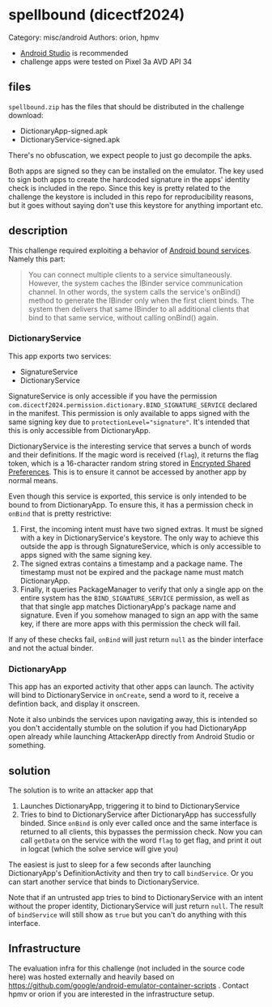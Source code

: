 # spellbound (dicectf2024)

Category: misc/android
Authors: orion, hpmv

* [Android Studio](https://developer.android.com/studio) is recommended
* challenge apps were tested on Pixel 3a AVD API 34

## files

`spellbound.zip` has the files that should be distributed in the challenge download:
* DictionaryApp-signed.apk
* DictionaryService-signed.apk

There's no obfuscation, we expect people to just go decompile the apks.

Both apps are signed so they can be installed on the emulator. The key used to sign both apps to create the hardcoded signature in the apps' identity check is included in the repo. Since this key is pretty related to the challenge the keystore is included in this repo for reproducibility reasons,
but it goes without saying don't use this keystore for anything important etc.

## description

This challenge required exploiting a behavior of [Android bound services](https://developer.android.com/develop/background-work/services/bound-services). Namely this part:
> You can connect multiple clients to a service simultaneously. However, the system caches the IBinder service communication channel. In other words, the system calls the service's onBind() method to generate the IBinder only when the first client binds. The system then delivers that same IBinder to all additional clients that bind to that same service, without calling onBind() again.

### DictionaryService
This app exports two services:
* SignatureService
* DictionaryService

SignatureService is only accessible if you have the permission `com.dicectf2024.permission.dictionary.BIND_SIGNATURE_SERVICE` declared in the manifest. This permission is only available to apps signed with the same signing key due to `protectionLevel="signature"`. It's intended that this is only accessible from DictionaryApp.

DictionaryService is the interesting service that serves a bunch of words and their definitions. If the magic word is received (`flag`), it returns the flag token, which is a 16-character random string stored in [Encrypted Shared Preferences](https://developer.android.com/reference/androidx/security/crypto/EncryptedSharedPreferences#). This is to ensure it cannot be accessed by another app by normal means.

Even though this service is exported, this service is only intended to be bound to from DictionaryApp. To ensure this, it has a permission check in `onBind` that is pretty restrictive:
1. First, the incoming intent must have two signed extras. It must be signed with a key in DictionaryService's keystore. The only way to achieve this outside the app is through SignatureService, which is only accessible to apps signed with the same signing key.
2. The signed extras contains a timestamp and a package name. The timestamp must not be expired and the package name must match DictionaryApp.
3. Finally, it queries PackageManager to verify that only a single app on the entire system has the `BIND_SIGNATURE_SERVICE` permission, as well as that that single app matches DictionaryApp's package name and signature. Even if you somehow managed to sign an app with the same key, if there are more apps with this permission the check will fail.

If any of these checks fail, `onBind` will just return `null` as the binder interface and not the actual binder.

### DictionaryApp
This app has an exported activity that other apps can launch. The activity will bind to DictionaryService in `onCreate`, send a word to it, receive a defintion back, and display it onscreen.

Note it also unbinds the services upon navigating away, this is intended so you don't accidentally stumble on the solution if you had DictionaryApp open already while launching AttackerApp directly from Android Studio or something.

## solution

The solution is to write an attacker app that
1. Launches DictionaryApp, triggering it to bind to DictionaryService
2. Tries to bind to DictionaryService after DictionaryApp has successfully binded. Since `onBind` is only ever called once and the same interface is returned to all clients, this bypasses the permission check. Now you can call `getData` on the service with the word `flag` to get flag, and print it out in logcat (which the solve service will give you)

The easiest is just to sleep for a few seconds after launching DictionaryApp's DefinitionActivity and then try to call `bindService`. Or you can start another service that binds to DictionaryService.

Note that if an untrusted app tries to bind to DictionaryService with an intent without the proper identity, DictionaryService will just return `null`. The result of `bindService` will still show as `true` but you can't do anything with this interface.

## Infrastructure

The evaluation infra for this challenge (not included in the source code here)
was hosted externally and heavily based on
https://github.com/google/android-emulator-container-scripts . Contact hpmv or
orion if you are interested in the infrastructure setup.

